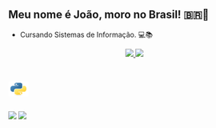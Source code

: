 ## Meu nome é João, moro no Brasil! 🇧🇷🌴

- Cursando Sistemas de Informação. 💻📚

<div align="center">
  <a href="https://github.com/JoaoVictorPimentel">
  <img height="170em" src="https://github-readme-stats.vercel.app/api?username=JoaoVictorPimentel&show_icons=true&theme=github_dark&include_all_commits=true&count_private=true"/>
  <img height="120em" src="https://github-readme-stats.vercel.app/api/top-langs/?username=JoaoVictorPimentel&layout=compact&langs_count=7&theme=github_dark"/>
</div>

  ## 
  
<div style="display: inline_block"><br>
  <img align="center" alt="Rafa-Python" height="30" width="40" src="https://raw.githubusercontent.com/devicons/devicon/master/icons/python/python-original.svg"> 
</div>
  
  ##
  
</div>
  <a href="https://instagram.com/pimentell._" target="_blank"><img src="https://img.shields.io/badge/-Instagram-%23E4405F?style=for-the-badge&logo=instagram&logoColor=white" target="_blank"></a>
  <a href="https://github.com/JoaoVictorPimentel" target="_blank"><img src=https://img.shields.io/badge/GitHub-100000?style=for-the-badge&logo=github&logoColor=white target="_blank"></a>
</div>
